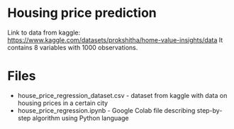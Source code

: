 # Housing price prediction
Link to data from kaggle:  https://www.kaggle.com/datasets/prokshitha/home-value-insights/data
It contains 8 variables with 1000 observations.
# Files
- house_price_regression_dataset.csv - dataset from kaggle with data on housing prices in a certain city
- house_price_regression.ipynb - Google Colab file describing step-by-step algorithm using Python language

